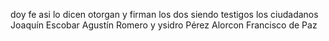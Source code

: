 doy fe asi lo dicen otorgan y firman los dos siendo testigos los ciudadanos Joaquín Escobar Agustín Romero y ysidro Pérez Alorcon Francisco de Paz